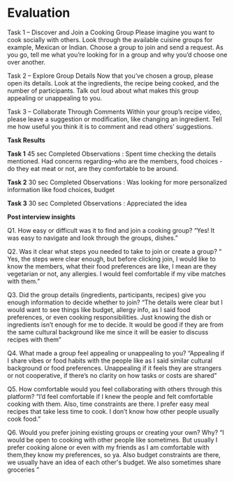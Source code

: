 # Evaluation

Task 1 – Discover and Join a Cooking Group
Please imagine you want to cook socially with others. Look through the available cuisine groups for example, Mexican or Indian. Choose a group to join and send a request.
As you go, tell me what you’re looking for in a group and why you’d choose one over another.

Task 2 – Explore Group Details
Now that you’ve chosen a group, please open its details. Look at the ingredients, the recipe being cooked, and the number of participants.
 Talk out loud about what makes this group appealing or unappealing to you.
 
Task 3 – Collaborate Through Comments
Within your group’s recipe video, please leave a suggestion or modification, like changing an ingredient.
 Tell me how useful you think it is to comment and read others’ suggestions.

**Task Results**

**Task 1**
45 sec
Completed
Observations : Spent time checking the details mentioned. Had concerns regarding-who are the members, food choices - do they eat meat or not, are they comfortable to be around.

**Task 2**
30 sec
Completed
Observations : Was looking for more personalized information like food choices, budget

**Task 3**
30 sec
Completed
Observations : Appreciated the idea



**Post interview insights**

Q1. How easy or difficult was it to find and join a cooking group?
“Yes! It was easy to navigate and look through the groups, dishes.”

Q2. Was it clear what steps you needed to take to join or create a group?
“ Yes, the steps were clear enough, but before clicking join, I would  like to know the members, what their food preferences are like, I mean are they vegetarian or not, any allergies. I would feel comfortable if my vibe matches with them.”

Q3. Did the group details (ingredients, participants, recipes) give you enough information to decide whether to join?
 “The details were clear but I would want to see things like budget, allergy info, as I said food preferences, or even cooking responsibilities. Just knowing the dish or ingredients isn’t enough for me to decide. It would be good if they are from the same cultural background like me since it will be easier to discuss recipes with them”
 
Q4. What made a group feel appealing or unappealing to you?
 “Appealing if I share vibes or food habits with the people like as I said similar cultural background or food preferences. Unappealing if it feels they are strangers or not cooperative, if there’s no clarity on how tasks or costs are shared”
 
Q5. How comfortable would you feel collaborating with others through this platform?
 “I’d feel comfortable if I knew the people and felt comfortable cooking with them. Also, time constraints are there. I prefer easy meal recipes that take less time to cook. I don’t know how other people usually cook food.”
 
Q6. Would you prefer joining existing groups or creating your own? Why?
 “I would be open to cooking with other people like sometimes. But usually I prefer cooking alone or even with my friends as I am comfortable with them,they know my preferences, so ya. Also budget constraints are there, we usually have an idea of each other's budget. We also sometimes share groceries ”

